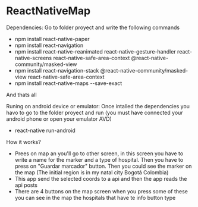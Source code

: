 # ReactNativeMap

Dependencies:
Go to folder proyect and write the following commands
- npm install react-native-paper
- npm install react-navigation
- npm install react-native-reanimated react-native-gesture-handler react-native-screens react-native-safe-area-context @react-native-community/masked-view
- npm install react-navigation-stack @react-native-community/masked-view react-native-safe-area-context
- npm install react-native-maps --save-exact

And thats all

Runing on android device or emulator:
Once intalled the dependencies you havo to go to the folder proyect and run (you must have connected your android phone or open your 
emulator AVD)
- react-native run-android

How it works?
- Prees on map an you'll go to other screen, in this screen you have to write a name for the marker and a type of hospital. Then you have to 
press on "Guardar marcador" button. Then you could see the marker on the map (The initial region is in my natal city Bogotá Colombia)
- This app send the selected coords to a api and then the app reads the api posts
- There are 4 buttons on the map screen when you press some of these you can see in the map the hospitals that have te info button type
